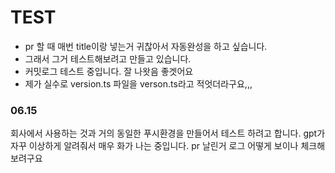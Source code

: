 # TEST

- pr 할 때 매번 title이랑 넣는거 귀찮아서 자동완성을 하고 싶습니다.
- 그래서 그거 테스트해보려고 만들고 있습니다.
- 커밋로그 테스트 중입니다. 잘 나왓음 좋겟어요
- 제가 실수로 version.ts 파일을 verson.ts라고 적엇더라구요,,,

### 06.15

회사에서 사용하는 것과 거의 동일한 푸시환경을 만들어서 테스트 하려고 합니다.
gpt가 자꾸 이상하게 알려줘서 매우 화가 나는 중입니다.
pr 날린거 로그 어떻게 보이나 체크해보려구요
